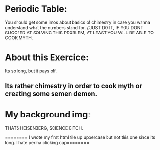 # Periodic Table:
You should get some infos about basics of chimestry in case you wanna understand what the numbers stand for.
//JUST DO IT, IF YOU DONT SUCCEED AT SOLVING THIS PROBLEM, AT LEAST YOU WILL BE ABLE TO COOK MYTH.

# About this Exercice:
Its so long, but it pays off.

## Its rather chimestry in order to cook myth or creating some semen demon.

# My background img:
THATS HEISENBERG, SCIENCE BITCH.

======== I wrote my first html file up uppercase but not this one since its long. I hate perma clicking cap========

